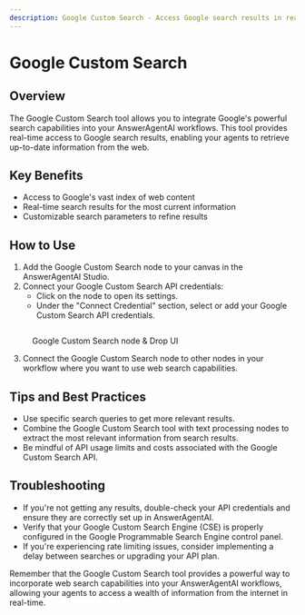 ```yaml
---
description: Google Custom Search - Access Google search results in real-time
---
```


# Google Custom Search

## Overview

The Google Custom Search tool allows you to integrate Google's powerful search capabilities into your AnswerAgentAI workflows. This tool provides real-time access to Google search results, enabling your agents to retrieve up-to-date information from the web.

## Key Benefits

-   Access to Google's vast index of web content
-   Real-time search results for the most current information
-   Customizable search parameters to refine results

## How to Use

1. Add the Google Custom Search node to your canvas in the AnswerAgentAI Studio.
2. Connect your Google Custom Search API credentials:
    - Click on the node to open its settings.
    - Under the "Connect Credential" section, select or add your Google Custom Search API credentials.

<!-- TODO: Add a screenshot of the Google Custom Search node settings, highlighting the credential selection -->
<figure><img src="/.gitbook/assets/screenshots/googlecustomsearchpng" alt="" /><figcaption><p> Google Custom Search node   &#x26; Drop UI</p></figcaption></figure>

3. Connect the Google Custom Search node to other nodes in your workflow where you want to use web search capabilities.

## Tips and Best Practices

-   Use specific search queries to get more relevant results.
-   Combine the Google Custom Search tool with text processing nodes to extract the most relevant information from search results.
-   Be mindful of API usage limits and costs associated with the Google Custom Search API.

## Troubleshooting

-   If you're not getting any results, double-check your API credentials and ensure they are correctly set up in AnswerAgentAI.
-   Verify that your Google Custom Search Engine (CSE) is properly configured in the Google Programmable Search Engine control panel.
-   If you're experiencing rate limiting issues, consider implementing a delay between searches or upgrading your API plan.

<!-- TODO: Add a screenshot showing where to find API usage information in the Google Cloud Console -->

Remember that the Google Custom Search tool provides a powerful way to incorporate web search capabilities into your AnswerAgentAI workflows, allowing your agents to access a wealth of information from the internet in real-time.

